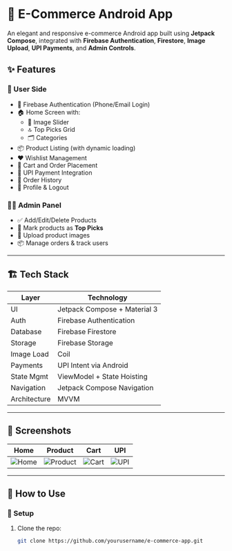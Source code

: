 # 🛒 E-Commerce Android App

An elegant and responsive e-commerce Android app built using **Jetpack Compose**, integrated with **Firebase Authentication**, **Firestore**, **Image Upload**, **UPI Payments**, and **Admin Controls**.

## ✨ Features

### 🧑 User Side
- 🔐 Firebase Authentication (Phone/Email Login)
- 🏠 Home Screen with:
  - 🔄 Image Slider
  - 🔝 Top Picks Grid
  - 🗂️ Categories
- 📦 Product Listing (with dynamic loading)
- ❤️ Wishlist Management
- 🛒 Cart and Order Placement
- 💸 UPI Payment Integration
- 📜 Order History
- 👤 Profile & Logout

### 👨‍💻 Admin Panel
- ✅ Add/Edit/Delete Products
- 📌 Mark products as **Top Picks**
- 📸 Upload product images
- 📦 Manage orders & track users

---

## 🏗️ Tech Stack

| Layer       | Technology                         |
|-------------|-------------------------------------|
| UI          | Jetpack Compose + Material 3        |
| Auth        | Firebase Authentication             |
| Database    | Firebase Firestore                  |
| Storage     | Firebase Storage                    |
| Image Load  | Coil                                 |
| Payments    | UPI Intent via Android              |
| State Mgmt  | ViewModel + State Hoisting          |
| Navigation  | Jetpack Compose Navigation          |
| Architecture| MVVM                                 |

---

## 📸 Screenshots

| Home | Product | Cart | UPI |
|------|---------|------|-----|
| ![Home](assets/home.png) | ![Product](assets/product.png) | ![Cart](assets/cart.png) | ![UPI](assets/upi.png) |

---

## 🔧 How to Use

### 🚀 Setup
1. Clone the repo:
   ```bash
   git clone https://github.com/yourusername/e-commerce-app.git
